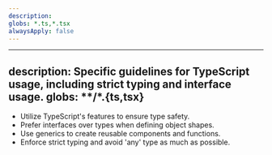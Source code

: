 ```yaml
---
description: 
globs: *.ts,*.tsx
alwaysApply: false
---
```

---
description: Specific guidelines for TypeScript usage, including strict typing and interface usage.
globs: **/*.{ts,tsx}
---
- Utilize TypeScript's features to ensure type safety.
- Prefer interfaces over types when defining object shapes.
- Use generics to create reusable components and functions.
- Enforce strict typing and avoid 'any' type as much as possible.